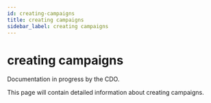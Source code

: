```yaml
---
id: creating-campaigns
title: creating campaigns
sidebar_label: creating campaigns
---
```


# creating campaigns

Documentation in progress by the CDO.

This page will contain detailed information about creating campaigns.
